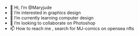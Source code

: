 - 👋 Hi, I’m @Maryjude
- 👀 I’m interested in graphics design
- 🌱 I’m currently learning computer design
- 💞️ I’m looking to collaborate on Photoshop
- 📫 How to reach me , search for MJ-comics on opensea nfts

<!---
Maryjude/Maryjude is a ✨ special ✨ repository because its `README.md` (this file) appears on your GitHub profile.
You can click the Preview link to take a look at your changes.
--->
